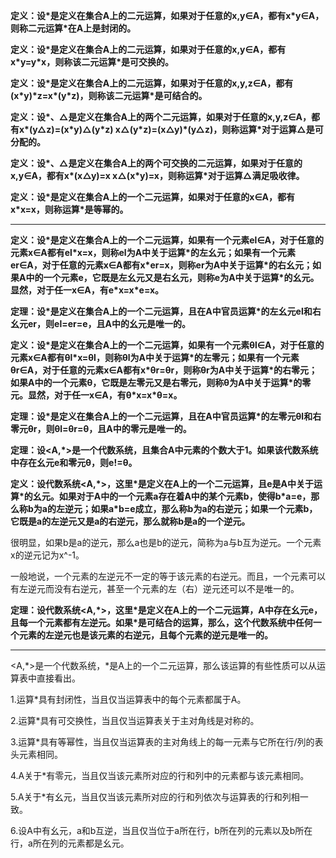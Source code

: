 **定义：设\*是定义在集合A上的二元运算，如果对于任意的x,y∈A，都有x\*y∈A，则称二元运算\*在A上是封闭的。**

**定义：设\*是定义在集合A上的二元运算，如果对于任意的x,y∈A，都有x\*y=y\*x，则称该二元运算\*是可交换的。**

**定义：设\*是定义在集合A上的二元运算，如果对于任意的x,y,z∈A，都有(x\*y)\*z=x\*(y\*z)，则称该二元运算\*是可结合的。**

**定义：设\*、△是定义在集合A上的两个二元运算，如果对于任意的x,y,z∈A，都有x\*(y△z)=(x\*y)△(y\*z)  x△(y\*z)=(x△y)\*(y△z)，则称运算\*对于运算△是可分配的。**

**定义：设\*、△是定义在集合A上的两个可交换的二元运算，如果对于任意的x,y∈A，都有x\*(x△y)=x  x△(x\*y)=x，则称运算\*对于运算△满足吸收律。**

**定义：设\*是定义在集合A上的一个二元运算，如果对于任意的x∈A，都有x\*x=x，则称运算\*是等幂的。**

---

**定义：设\*是定义在集合A上的一个二元运算，如果有一个元素el∈A，对于任意的元素x∈A都有el\*x=x，则称el为A中关于运算\*的左幺元；如果有一个元素er∈A，对于任意的元素x∈A都有x\*er=x，则称er为A中关于运算\*的右幺元；如果A中的一个元素e，它既是左幺元又是右幺元，则称e为A中关于运算\*的幺元。显然，对于任一x∈A，有e\*x=x\*e=x。**

**定理：设\*是定义在集合A上的一个二元运算，且在A中官员运算\*的左幺元el和右幺元er，则el=er=e，且A中的幺元是唯一的。**

**定义：设\*是定义在集合A上的一个二元运算，如果有一个元素θl∈A，对于任意的元素x∈A都有θl\*x=θl，则称θl为A中关于运算\*的左零元；如果有一个元素θr∈A，对于任意的元素x∈A都有x\*θr=θr，则称θr为A中关于运算\*的右零元；如果A中的一个元素θ，它既是左零元又是右零元，则称θ为A中关于运算\*的零元。显然，对于任一x∈A，有θ\*x=x\*θ=x。**

**定理：设\*是定义在集合A上的一个二元运算，且在A中官员运算\*的左零元θl和右零元θr，则θl=θr=θ，且A中的零元是唯一的。**

**定理：设<A,\*>是一个代数系统，且集合A中元素的个数大于1。如果该代数系统中存在幺元e和零元θ，则e!=θ。**

**定义：设代数系统<A,\*>，这里\*是定义在A上的一个二元运算，且e是A中关于运算\*的幺元。如果对于A中的一个元素a存在着A中的某个元素b，使得b\*a=e，那么称b为a的左逆元；如果a\*b=e成立，那么称b为a的右逆元；如果一个元素b，它既是a的左逆元又是a的右逆元，那么就称b是a的一个逆元。**

很明显，如果b是a的逆元，那么a也是b的逆元，简称为a与b互为逆元。一个元素x的逆元记为x^-1。

一般地说，一个元素的左逆元不一定的等于该元素的右逆元。而且，一个元素可以有左逆元而没有右逆元，甚至一个元素的左（右）逆元还可以不是唯一的。

**定理：设代数系统<A,\*>，这里\*是定义在A上的一个二元运算，A中存在幺元e，且每一个元素都有左逆元。如果\*是可结合的运算，那么，这个代数系统中任何一个元素的左逆元也是该元素的右逆元，且每个元素的逆元是唯一的。**

---
<A,\*>是一个代数系统，*是A上的一个二元运算，那么该运算的有些性质可以从运算表中直接看出。

1.运算*具有封闭性，当且仅当运算表中的每个元素都属于A。

2.运算*具有可交换性，当且仅当运算表关于主对角线是对称的。

3.运算*具有等幂性，当且仅当运算表的主对角线上的每一元素与它所在行/列的表头元素相同。

4.A关于*有零元，当且仅当该元素所对应的行和列中的元素都与该元素相同。

5.A关于*有幺元，当且仅当该元素所对应的行和列依次与运算表的行和列相一致。

6.设A中有幺元，a和b互逆，当且仅当位于a所在行，b所在列的元素以及b所在行，a所在列的元素都是幺元。

